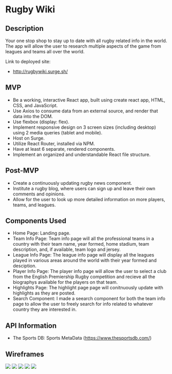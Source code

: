 # Rugby Wiki

## Description

Your one stop shop to stay up to date with all rugby related info in the world.
The app will allow the user to research multiple aspects of the game from leagues 
and teams all over the world. 

Link to deployed site: 

* http://rugbywiki.surge.sh/

## MVP
* Be a working, interactive React app, built using create react app, HTML, CSS, and JavaScript.
* Use Axios to consume data from an external source, and render that data into the DOM.
* Use flexbox (display: flex).
* Implement responsive design on 3 screen sizes (including desktop) using 2 media queries (tablet and mobile).
* Host on Surge. 
* Utilize React Router, installed via NPM.
* Have at least 6 separate, rendered components.
* Implement an organized and understandable React file structure.

## Post-MVP
* Create a continuously updating rugby news component. 
* Institute a rugby blog, where users can sign up and leave their own comments and opinions.
* Allow for the user to look up more detailed information on more players, teams, and leagues.

## Components Used
* Home Page: Landing page.
* Team Info Page: Team info page will all the professional teams in a country with their team name, year formed, home stadium, team description, and, if available, team logo and jersey.
* League Info Page: The league info page will display all the leagues played in various areas around the world with their year formed and desciption.
* Player Info Page: The player info page will allow the user to select a club from the English Premiership Rugby competition and recieve all the biographys available for the players on that team.
* Highlights Page: The highlight page page will conitnuously update with highlights as they are posted.
* Search Component: I made a seearch component for both the team info page to allow the user to freely search for info related to whatever country they are interested in.

## API Information
* The Sports DB: Sports MetaData (https://www.thesportsdb.com/)

## Wireframes

<img src ="public/wireframes/Screen Shot 2020-02-28 at 9.29.15 AM.png">
<img src ="public/wireframes/Screen Shot 2020-02-28 at 9.30.41 AM.png">
<img src ="public/wireframes/Screen Shot 2020-02-28 at 9.31.25 AM.png">
<img src ="public/wireframes/Screen Shot 2020-02-28 at 9.29.33 AM.png">
<img src ="public/wireframes/Screen Shot 2020-02-28 at 9.31.10 AM.png">
